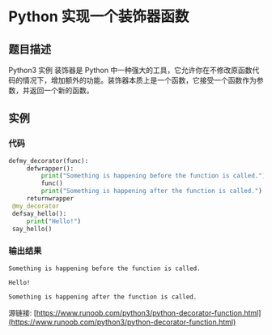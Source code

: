 # Python 实现一个装饰器函数

## 题目描述
Python3 实例
装饰器是 Python 中一种强大的工具，它允许你在不修改原函数代码的情况下，增加额外的功能。装饰器本质上是一个函数，它接受一个函数作为参数，并返回一个新的函数。

## 实例
### 代码
```python
defmy_decorator(func):
     defwrapper():
         print("Something is happening before the function is called.")
         func()
         print("Something is happening after the function is called.")
     returnwrapper
 @my_decorator
 defsay_hello():
     print("Hello!")
 say_hello()
```
### 输出结果
```
Something is happening before the function is called.
Hello!
Something is happening after the function is called.
```
源链接: [https://www.runoob.com/python3/python-decorator-function.html](https://www.runoob.com/python3/python-decorator-function.html)